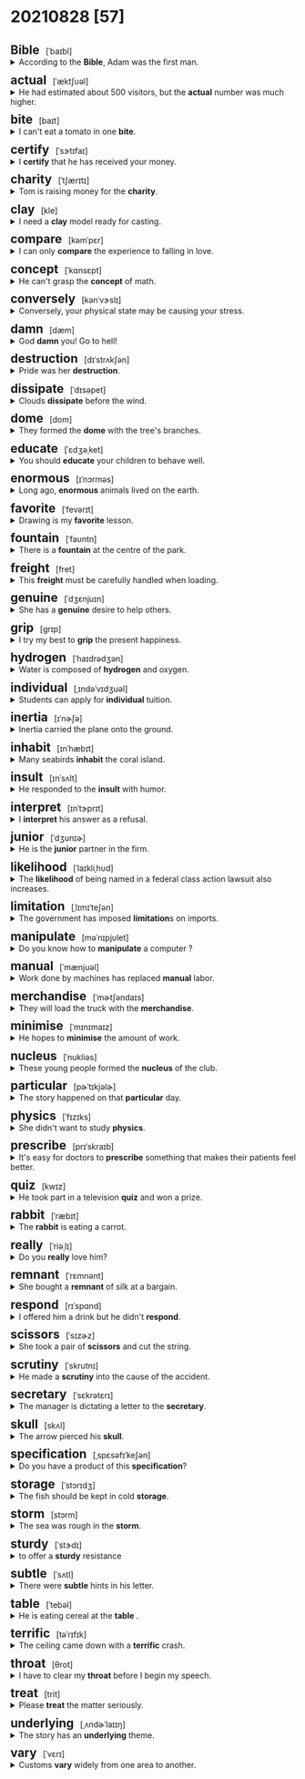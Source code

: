 <style>
    /*去掉外边框*/
details summary{
    outline:none;
    cursor:pointer;/*鼠标放上去之后变成手型*/
}
/*去掉前面默认的小黑三角*/
details summary::-webkit-details-marker{
    display:none; 
}
</style>
# 20210828 [57]  

<div><h2 style="display: inline-block;margin-bottom: 0;margin-top: 0.5em">Bible</h2>
    <p style="display: inline-block; padding:0 .5em; margin: 0;">[ˈbaɪbl]</p></div>
<details>
    <summary>According to the <strong>Bible</strong>, Adam was the first man.</summary>
    据《圣经》记载，亚当是人类始祖。
</details>


<div><h2 style="display: inline-block;margin-bottom: 0;margin-top: 0.5em">actual</h2>
    <p style="display: inline-block; padding:0 .5em; margin: 0;">[ˈæktʃᴜəl]</p></div>
<details>
    <summary>He had estimated about 500 visitors, but the <strong>actual</strong> number was much higher.</summary>
    他估计大约有500名游客，但实际人数要高得多。
</details>


<div><h2 style="display: inline-block;margin-bottom: 0;margin-top: 0.5em">bite</h2>
    <p style="display: inline-block; padding:0 .5em; margin: 0;">[baɪt]</p></div>
<details>
    <summary>I can't eat a tomato in one <strong>bite</strong>.</summary>
    我一口吃不下一个西红柿。
</details>


<div><h2 style="display: inline-block;margin-bottom: 0;margin-top: 0.5em">certify</h2>
    <p style="display: inline-block; padding:0 .5em; margin: 0;">[ˈsɝtɪfaɪ]</p></div>
<details>
    <summary>I <strong>certify</strong> that he has received your money.</summary>
    我证明他已经收到了你的钱。
</details>


<div><h2 style="display: inline-block;margin-bottom: 0;margin-top: 0.5em">charity</h2>
    <p style="display: inline-block; padding:0 .5em; margin: 0;">[ˈtʃærɪtɪ]</p></div>
<details>
    <summary>Tom is raising money for the <strong>charity</strong>.</summary>
    汤姆在为慈善机关进行募捐。
</details>


<div><h2 style="display: inline-block;margin-bottom: 0;margin-top: 0.5em">clay</h2>
    <p style="display: inline-block; padding:0 .5em; margin: 0;">[kle]</p></div>
<details>
    <summary>I need a <strong>clay</strong> model ready for casting.</summary>
    我需要一个准备用于铸造的陶土模型。
</details>


<div><h2 style="display: inline-block;margin-bottom: 0;margin-top: 0.5em">compare</h2>
    <p style="display: inline-block; padding:0 .5em; margin: 0;">[kəmˈpɛr]</p></div>
<details>
    <summary>I can only <strong>compare</strong> the experience to falling in love.</summary>
    我只能把这段经历比作坠入爱河。
</details>


<div><h2 style="display: inline-block;margin-bottom: 0;margin-top: 0.5em">concept</h2>
    <p style="display: inline-block; padding:0 .5em; margin: 0;">[ˈkɑnsɛpt]</p></div>
<details>
    <summary>He can't grasp the <strong>concept</strong> of math.</summary>
    他不能掌握数学的概念。
</details>


<div><h2 style="display: inline-block;margin-bottom: 0;margin-top: 0.5em">conversely</h2>
    <p style="display: inline-block; padding:0 .5em; margin: 0;">[kənˈvɝslɪ]</p></div>
<details>
    <summary>Conversely, your physical state may be causing your stress.</summary>
    反过来说，你的身体状况可能引起你精神压抑。
</details>


<div><h2 style="display: inline-block;margin-bottom: 0;margin-top: 0.5em">damn</h2>
    <p style="display: inline-block; padding:0 .5em; margin: 0;">[dæm]</p></div>
<details>
    <summary>God <strong>damn</strong> you! Go to hell!</summary>
    去你丫的！见鬼去吧！
</details>


<div><h2 style="display: inline-block;margin-bottom: 0;margin-top: 0.5em">destruction</h2>
    <p style="display: inline-block; padding:0 .5em; margin: 0;">[dɪˈstrʌkʃən]</p></div>
<details>
    <summary>Pride was her <strong>destruction</strong>.</summary>
    骄傲是她毁灭的根源。
</details>


<div><h2 style="display: inline-block;margin-bottom: 0;margin-top: 0.5em">dissipate</h2>
    <p style="display: inline-block; padding:0 .5em; margin: 0;">[ˈdɪsəpet]</p></div>
<details>
    <summary>Clouds <strong>dissipate</strong> before the wind.</summary>
    云层在风到来之前消散了。
</details>


<div><h2 style="display: inline-block;margin-bottom: 0;margin-top: 0.5em">dome</h2>
    <p style="display: inline-block; padding:0 .5em; margin: 0;">[dom]</p></div>
<details>
    <summary>They formed the <strong>dome</strong> with the tree's branches.</summary>
    他们用树枝织成圆屋顶。
</details>


<div><h2 style="display: inline-block;margin-bottom: 0;margin-top: 0.5em">educate</h2>
    <p style="display: inline-block; padding:0 .5em; margin: 0;">[ˈɛdʒəˌket]</p></div>
<details>
    <summary>You should <strong>educate</strong> your children to behave well.</summary>
    你应教育你的孩子们守规矩。
</details>


<div><h2 style="display: inline-block;margin-bottom: 0;margin-top: 0.5em">enormous</h2>
    <p style="display: inline-block; padding:0 .5em; margin: 0;">[ɪˈnɔrməs]</p></div>
<details>
    <summary>Long ago, <strong>enormous</strong> animals lived on the earth.</summary>
    很久以前，巨大的动物曾生活在地球上。
</details>


<div><h2 style="display: inline-block;margin-bottom: 0;margin-top: 0.5em">favorite</h2>
    <p style="display: inline-block; padding:0 .5em; margin: 0;">[ˈfevərɪt]</p></div>
<details>
    <summary>Drawing is my <strong>favorite</strong> lesson.</summary>
    画图画是我最喜欢的课程。
</details>


<div><h2 style="display: inline-block;margin-bottom: 0;margin-top: 0.5em">fountain</h2>
    <p style="display: inline-block; padding:0 .5em; margin: 0;">[ˈfaᴜntn]</p></div>
<details>
    <summary>There is a <strong>fountain</strong> at the centre of the park.</summary>
    公园正中有一个喷泉。
</details>


<div><h2 style="display: inline-block;margin-bottom: 0;margin-top: 0.5em">freight</h2>
    <p style="display: inline-block; padding:0 .5em; margin: 0;">[fret]</p></div>
<details>
    <summary>This <strong>freight</strong> must be carefully handled when loading.</summary>
    这货物在装载时必须小心轻放。
</details>


<div><h2 style="display: inline-block;margin-bottom: 0;margin-top: 0.5em">genuine</h2>
    <p style="display: inline-block; padding:0 .5em; margin: 0;">[ˈdʒɛnjuɪn]</p></div>
<details>
    <summary>She has a <strong>genuine</strong> desire to help others.</summary>
    她真诚地渴望帮助别人。
</details>


<div><h2 style="display: inline-block;margin-bottom: 0;margin-top: 0.5em">grip</h2>
    <p style="display: inline-block; padding:0 .5em; margin: 0;">[ɡrɪp]</p></div>
<details>
    <summary>I try my best to <strong>grip</strong> the present happiness.</summary>
    我努力抓住当下的幸福。
</details>


<div><h2 style="display: inline-block;margin-bottom: 0;margin-top: 0.5em">hydrogen</h2>
    <p style="display: inline-block; padding:0 .5em; margin: 0;">[ˈhaɪdrədʒən]</p></div>
<details>
    <summary>Water is composed of <strong>hydrogen</strong> and oxygen.</summary>
    水是由氢和氧组成的。
</details>


<div><h2 style="display: inline-block;margin-bottom: 0;margin-top: 0.5em">individual</h2>
    <p style="display: inline-block; padding:0 .5em; margin: 0;">[ˌɪndəˈvɪdʒuəl]</p></div>
<details>
    <summary>Students can apply for <strong>individual</strong> tuition.</summary>
    学生可申请个别辅导。
</details>


<div><h2 style="display: inline-block;margin-bottom: 0;margin-top: 0.5em">inertia</h2>
    <p style="display: inline-block; padding:0 .5em; margin: 0;">[ɪˈnɚʃə]</p></div>
<details>
    <summary>Inertia carried the plane onto the ground.</summary>
    飞机靠惯性着陆。
</details>


<div><h2 style="display: inline-block;margin-bottom: 0;margin-top: 0.5em">inhabit</h2>
    <p style="display: inline-block; padding:0 .5em; margin: 0;">[ɪnˈhæbɪt]</p></div>
<details>
    <summary>Many seabirds <strong>inhabit</strong> the coral island.</summary>
    这个珊瑚岛上栖息着很多海鸟。
</details>


<div><h2 style="display: inline-block;margin-bottom: 0;margin-top: 0.5em">insult</h2>
    <p style="display: inline-block; padding:0 .5em; margin: 0;">[ɪnˈsʌlt]</p></div>
<details>
    <summary>He responded to the <strong>insult</strong> with humor.</summary>
    他以幽默回应侮辱。
</details>


<div><h2 style="display: inline-block;margin-bottom: 0;margin-top: 0.5em">interpret</h2>
    <p style="display: inline-block; padding:0 .5em; margin: 0;">[ɪnˈtɝprɪt]</p></div>
<details>
    <summary>I <strong>interpret</strong> his answer as a refusal.</summary>
    我把他的回答理解为拒绝。
</details>


<div><h2 style="display: inline-block;margin-bottom: 0;margin-top: 0.5em">junior</h2>
    <p style="display: inline-block; padding:0 .5em; margin: 0;">[ˈdʒunɪɚ]</p></div>
<details>
    <summary>He is the <strong>junior</strong> partner in the firm.</summary>
    他是这家公司地位较低的股东。
</details>


<div><h2 style="display: inline-block;margin-bottom: 0;margin-top: 0.5em">likelihood</h2>
    <p style="display: inline-block; padding:0 .5em; margin: 0;">[ˈlaɪkliˌhᴜd]</p></div>
<details>
    <summary>The <strong>likelihood</strong> of being named in a federal class action lawsuit also increases.</summary>
    公司在联邦集体诉讼案中被指控的可能性增加了。
</details>


<div><h2 style="display: inline-block;margin-bottom: 0;margin-top: 0.5em">limitation</h2>
    <p style="display: inline-block; padding:0 .5em; margin: 0;">[ˌlɪmɪˈteʃən]</p></div>
<details>
    <summary>The government has imposed <strong>limitation</strong>s on imports.</summary>
    政府已经对进口进行了限制。
</details>


<div><h2 style="display: inline-block;margin-bottom: 0;margin-top: 0.5em">manipulate</h2>
    <p style="display: inline-block; padding:0 .5em; margin: 0;">[məˈnɪpjᴜlet]</p></div>
<details>
    <summary>Do you know how to <strong>manipulate</strong> a computer ?</summary>
    你知道怎样操作计算机吗？
</details>


<div><h2 style="display: inline-block;margin-bottom: 0;margin-top: 0.5em">manual</h2>
    <p style="display: inline-block; padding:0 .5em; margin: 0;">[ˈmænjuəl]</p></div>
<details>
    <summary>Work done by machines has replaced <strong>manual</strong> labor.</summary>
    机器生产已经代替了手工劳作。
</details>


<div><h2 style="display: inline-block;margin-bottom: 0;margin-top: 0.5em">merchandise</h2>
    <p style="display: inline-block; padding:0 .5em; margin: 0;">[ˈmɚtʃəndaɪs]</p></div>
<details>
    <summary>They will load the truck with the <strong>merchandise</strong>.</summary>
    他们将用卡车装满货物。
</details>


<div><h2 style="display: inline-block;margin-bottom: 0;margin-top: 0.5em">minimise</h2>
    <p style="display: inline-block; padding:0 .5em; margin: 0;">[ˈmɪnɪmaɪz]</p></div>
<details>
    <summary>He hopes to <strong>minimise</strong> the amount of work.</summary>
    他想尽量减少他的工作量。
</details>


<div><h2 style="display: inline-block;margin-bottom: 0;margin-top: 0.5em">nucleus</h2>
    <p style="display: inline-block; padding:0 .5em; margin: 0;">[ˈnukliəs]</p></div>
<details>
    <summary>These young people formed the <strong>nucleus</strong> of the club.</summary>
    这些年轻人成了俱乐部的核心。
</details>


<div><h2 style="display: inline-block;margin-bottom: 0;margin-top: 0.5em">particular</h2>
    <p style="display: inline-block; padding:0 .5em; margin: 0;">[pɚˈtɪkjəlɚ]</p></div>
<details>
    <summary>The story happened on that <strong>particular</strong> day.</summary>
    故事就发生在那一天。
</details>


<div><h2 style="display: inline-block;margin-bottom: 0;margin-top: 0.5em">physics</h2>
    <p style="display: inline-block; padding:0 .5em; margin: 0;">[ˈfɪzɪks]</p></div>
<details>
    <summary>She didn't want to study <strong>physics</strong>.</summary>
    她不想学物理。
</details>


<div><h2 style="display: inline-block;margin-bottom: 0;margin-top: 0.5em">prescribe</h2>
    <p style="display: inline-block; padding:0 .5em; margin: 0;">[prɪˈskraɪb]</p></div>
<details>
    <summary>It's easy for doctors to <strong>prescribe</strong> something that makes their patients feel better.</summary>
    开一些使病人感觉好转的药，对医生来说并不难。
</details>


<div><h2 style="display: inline-block;margin-bottom: 0;margin-top: 0.5em">quiz</h2>
    <p style="display: inline-block; padding:0 .5em; margin: 0;">[kwɪz]</p></div>
<details>
    <summary>He took part in a television <strong>quiz</strong> and won a prize.</summary>
    他参加了一个电视知识竞赛并得了奖。
</details>


<div><h2 style="display: inline-block;margin-bottom: 0;margin-top: 0.5em">rabbit</h2>
    <p style="display: inline-block; padding:0 .5em; margin: 0;">[ˈræbɪt]</p></div>
<details>
    <summary>The <strong>rabbit</strong> is eating a carrot.</summary>
    兔子在吃胡萝卜。
</details>


<div><h2 style="display: inline-block;margin-bottom: 0;margin-top: 0.5em">really</h2>
    <p style="display: inline-block; padding:0 .5em; margin: 0;">[ˈriəˌlɪ]</p></div>
<details>
    <summary>Do you <strong>really</strong> love him?</summary>
    你真爱他吗？
</details>


<div><h2 style="display: inline-block;margin-bottom: 0;margin-top: 0.5em">remnant</h2>
    <p style="display: inline-block; padding:0 .5em; margin: 0;">[ˈrɛmnənt]</p></div>
<details>
    <summary>She bought a <strong>remnant</strong> of silk at a bargain.</summary>
    她廉价购得一块零头丝布。
</details>


<div><h2 style="display: inline-block;margin-bottom: 0;margin-top: 0.5em">respond</h2>
    <p style="display: inline-block; padding:0 .5em; margin: 0;">[rɪˈspɑnd]</p></div>
<details>
    <summary>I offered him a drink but he didn't <strong>respond</strong>.</summary>
    我请他喝酒，但他未作回答。
</details>


<div><h2 style="display: inline-block;margin-bottom: 0;margin-top: 0.5em">scissors</h2>
    <p style="display: inline-block; padding:0 .5em; margin: 0;">[ˈsɪzɚz]</p></div>
<details>
    <summary>She took a pair of <strong>scissors</strong> and cut the string.</summary>
    她拿了一把剪刀把绳剪断。
</details>


<div><h2 style="display: inline-block;margin-bottom: 0;margin-top: 0.5em">scrutiny</h2>
    <p style="display: inline-block; padding:0 .5em; margin: 0;">[ˈskrutnɪ]</p></div>
<details>
    <summary>He made a <strong>scrutiny</strong> into the cause of the accident.</summary>
    他仔细研究了这起事故的原因。
</details>


<div><h2 style="display: inline-block;margin-bottom: 0;margin-top: 0.5em">secretary</h2>
    <p style="display: inline-block; padding:0 .5em; margin: 0;">[ˈsɛkrətɛrɪ]</p></div>
<details>
    <summary>The manager is dictating a letter to the <strong>secretary</strong>.</summary>
    经理在向秘书口授信稿。
</details>


<div><h2 style="display: inline-block;margin-bottom: 0;margin-top: 0.5em">skull</h2>
    <p style="display: inline-block; padding:0 .5em; margin: 0;">[skʌl]</p></div>
<details>
    <summary>The arrow pierced his <strong>skull</strong>.</summary>
    箭刺入他的头骨。
</details>


<div><h2 style="display: inline-block;margin-bottom: 0;margin-top: 0.5em">specification</h2>
    <p style="display: inline-block; padding:0 .5em; margin: 0;">[ˌspɛsəfɪˈkeʃən]</p></div>
<details>
    <summary>Do you have a product of this <strong>specification</strong>?</summary>
    你有没有这种规格的产品？
</details>


<div><h2 style="display: inline-block;margin-bottom: 0;margin-top: 0.5em">storage</h2>
    <p style="display: inline-block; padding:0 .5em; margin: 0;">[ˈstɔrɪdʒ]</p></div>
<details>
    <summary>The fish should be kept in cold <strong>storage</strong>.</summary>
    那些鱼应冷藏起来。
</details>


<div><h2 style="display: inline-block;margin-bottom: 0;margin-top: 0.5em">storm</h2>
    <p style="display: inline-block; padding:0 .5em; margin: 0;">[stɔrm]</p></div>
<details>
    <summary>The sea was rough in the <strong>storm</strong>.</summary>
    大海在风暴中波涛汹涌。
</details>


<div><h2 style="display: inline-block;margin-bottom: 0;margin-top: 0.5em">sturdy</h2>
    <p style="display: inline-block; padding:0 .5em; margin: 0;">[ˈstɝdɪ]</p></div>
<details>
    <summary>to offer a <strong>sturdy</strong> resistance</summary>
    给以坚决的抵抗
</details>


<div><h2 style="display: inline-block;margin-bottom: 0;margin-top: 0.5em">subtle</h2>
    <p style="display: inline-block; padding:0 .5em; margin: 0;">[ˈsʌtl]</p></div>
<details>
    <summary>There were <strong>subtle</strong> hints in his letter.</summary>
    他的信中有些微妙的暗示。
</details>


<div><h2 style="display: inline-block;margin-bottom: 0;margin-top: 0.5em">table</h2>
    <p style="display: inline-block; padding:0 .5em; margin: 0;">[ˈtebəl]</p></div>
<details>
    <summary>He is eating cereal at the <strong>table</strong> .</summary>
    他坐在餐桌边喝麦片粥。
</details>


<div><h2 style="display: inline-block;margin-bottom: 0;margin-top: 0.5em">terrific</h2>
    <p style="display: inline-block; padding:0 .5em; margin: 0;">[təˈrɪfɪk]</p></div>
<details>
    <summary>The ceiling came down with a <strong>terrific</strong> crash.</summary>
    随着一声可怕的巨响，天花板塌了下来。
</details>


<div><h2 style="display: inline-block;margin-bottom: 0;margin-top: 0.5em">throat</h2>
    <p style="display: inline-block; padding:0 .5em; margin: 0;">[θrot]</p></div>
<details>
    <summary>I have to clear my <strong>throat</strong> before I begin my speech.</summary>
    在开始演讲之前，我得先清清嗓子。
</details>


<div><h2 style="display: inline-block;margin-bottom: 0;margin-top: 0.5em">treat</h2>
    <p style="display: inline-block; padding:0 .5em; margin: 0;">[trit]</p></div>
<details>
    <summary>Please <strong>treat</strong> the matter seriously.</summary>
    请认真对待这件事。
</details>


<div><h2 style="display: inline-block;margin-bottom: 0;margin-top: 0.5em">underlying</h2>
    <p style="display: inline-block; padding:0 .5em; margin: 0;">[ˌʌndɚˈlaɪɪŋ]</p></div>
<details>
    <summary>The story has an <strong>underlying</strong> theme.</summary>
    这故事有一个内在的主题。
</details>


<div><h2 style="display: inline-block;margin-bottom: 0;margin-top: 0.5em">vary</h2>
    <p style="display: inline-block; padding:0 .5em; margin: 0;">[ˈvɛrɪ]</p></div>
<details>
    <summary>Customs <strong>vary</strong> widely from one area to another.</summary>
    不同地区的风俗迥然不同。
</details>
